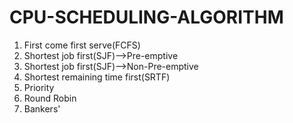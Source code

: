 # CPU-SCHEDULING-ALGORITHM
1. First come first serve(FCFS)
2. Shortest job first(SJF)-->Pre-emptive
3. Shortest job first(SJF)-->Non-Pre-emptive
4. Shortest remaining time first(SRTF)
5. Priority
6. Round Robin
7. Bankers' 
